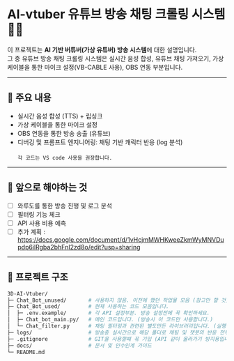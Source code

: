 # AI-vtuber 유튜브 방송 채팅 크롤링 시스템 🎥🤖

이 프로젝트는 **AI 기반 버튜버(가상 유튜버) 방송 시스템**에 대한 설명입니다.  
그 중 유튜브 방송 채팅 크롤링 시스템은 실시간 음성 합성, 유튜브 채팅 가져오기, 가상 케이블을 통한 마이크 설정(VB-CABLE 사용), OBS 연동 부분입니다.

---

## 🚀 주요 내용
- 실시간 음성 합성 (TTS) + 립싱크
- 가상 케이블을 통한 마이크 설정
- OBS 연동을 통한 방송 송출 (유튜브)
- 디버깅 및 프롬프트 엔지니어링: 채팅 기반 캐릭터 반응 (log 분석)<br><br>
<code>각 코드는 VS code 사용을 권장합니다. </code>

---

## 🐤 앞으로 해야하는 것
- [ ] 와루도를 통한 방송 진행 및 로그 분석
- [ ] 필터링 기능 체크
- [ ] API 사용 비용 예측
- [ ] 추가 계획 : https://docs.google.com/document/d/1vHcjmMWHKweeZkmWyMNVDupdp6ilRgba2bhFnI2zd8o/edit?usp=sharing

---

## 📂 프로젝트 구조
```bash
3D-AI-Vtuber/
├─ Chat_Bot_unused/       # 사용하지 않음. 이전에 했던 작업물 모음 (참고만 할 것)
├─ Chat_Bot_used/         # 현재 사용하는 코드 모음입니다.
│  ├─ .env.example/       # 각 API 설정부분. 방송 설정전에 꼭 확인하세요.
│  ├─ Chat_bot_main.py/   # 메인 코드입니다. (방송시 이 코드만 사용합니다.)
│  └─ Chat_filter.py      # 채팅 필터링과 관련된 별도만든 라이브러리입니다. (실행하는거 아님)
├─ logs/                  # 방송중 실시간으로 해당 폴더로 채팅 및 챗붓의 반응 전부 기록됩니다.
├─ .gitignore             # GIT을 사용할떄 꼮 기입 (API 같이 올라가기 방지용입니다.)
├─ docs/                  # 문서 및 인수인계 가이드
└─ README.md

